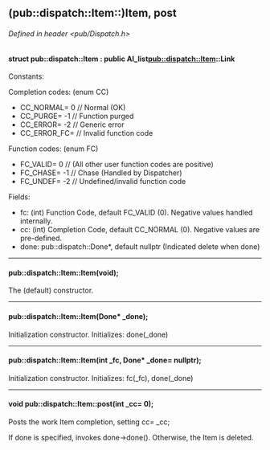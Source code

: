 <!-- -------------------------------------------------------------------------
//
//       Copyright (c) 2023 Frank Eskesen.
//
//       This file is free content, distributed under the MIT license.
//       (See accompanying file LICENSE.MIT or the original contained
//       within https://opensource.org/licenses/MIT)
//
//----------------------------------------------------------------------------
//
// Title-
//       ~/src/doc/cpp/pub_disp-item.md
//
// Purpose-
//       Dispatch.h reference manual: Item
//
// Last change date-
//       2023/07/28
//
-------------------------------------------------------------------------- -->
## (pub::dispatch::Item::)Item, post

###### Defined in header <pub/Dispatch.h>

#### struct pub::dispatch::Item : public AI_list<pub::dispatch::Item>::Link

Constants:

Completion codes: (enum CC)
- CC_NORMAL= 0 // Normal (OK)
- CC_PURGE= -1 // Function purged
- CC_ERROR= -2 // Generic error
- CC_ERROR_FC= // Invalid function code

Function codes: (enum FC)
- FC_VALID= 0  // (All other user function codes are positive)
- FC_CHASE= -1 // Chase (Handled by Dispatcher)
- FC_UNDEF= -2 // Undefined/invalid function code

Fields:
- fc: (int) Function Code, default FC_VALID (0). Negative values handled internally.
- cc: (int) Completion Code, default CC_NORMAL (0). Negative values are pre-defined.
- done: pub::dispatch::Done*, default nullptr (Indicated delete when done)

<!-- ===================================================================== -->
---
#### pub::dispatch::Item::Item(void);

The (default) constructor.

---
#### pub::dispatch::Item::Item(Done* _done);

Initialization constructor. Initializes: done(_done)

---
#### pub::dispatch::Item::Item(int _fc, Done* _done= nullptr);

Initialization constructor. Initializes: fc(_fc), done(_done)

---
#### void pub::dispatch::Item::post(int _cc= 0);

Posts the work Item completion, setting cc= _cc;

If done is specified, invokes done->done().
Otherwise, the Item is deleted.
